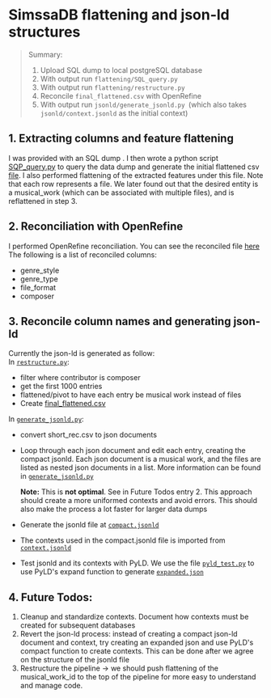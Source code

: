 # SimssaDB flattening and json-ld structures

> Summary:  
>   1. Upload SQL dump to local postgreSQL database
>   2. With output run `flattening/SQL_query.py`
>   3. With output run `flattening/restructure.py`
>   4. Reconcile `final_flattened.csv` with OpenRefine
>   5. With output run `jsonld/generate_jsonld.py `(which also takes `jsonld/context.jsonld` as the initial context)

## 1. Extracting columns and feature flattening
I was provided with an SQL dump . I then wrote a python script [SQP_query.py](https://github.com/malajvan/linkedmusic-datalake/blob/main/simssadb/flattening/SQL_query.py) to query the data dump and generate the initial flattened csv [file](https://github.com/malajvan/linkedmusic-datalake/blob/main/simssadb/flattening/initial_flattened.csv). I also performed flattening of the extracted features under this file. Note that each row represents a file. We later found out that the desired entity is a musical_work (which can be associated with multiple files), and is reflattened in step 3.

## 2. Reconciliation with OpenRefine
I performed OpenRefine reconciliation. You can see the reconciled file [here](https://github.com/malajvan/linkedmusic-datalake/blob/main/simssadb/reconciled_WikiID.csv)
The following is a list of reconciled columns:
- genre_style
- genre_type
- file_format
- composer
  

## 3. Reconcile column names and generating json-ld
Currently the json-ld is generated as follow:  
In [`restructure.py`](https://github.com/malajvan/linkedmusic-datalake/blob/main/simssadb/flattening/restructure.py):
- filter where contributor is composer
- get the first 1000 entries
- flattened/pivot to have each entry be musical work instead of files
- Create [final_flattened.csv](https://github.com/malajvan/linkedmusic-datalake/blob/main/simssadb/flattening/final_flattened.csv)



In [`generate_jsonld.py`](https://github.com/malajvan/linkedmusic-datalake/blob/main/simssadb/jsonld/generate_jsonld.py):
- convert short_rec.csv to json documents 
- Loop through each json document and edit each entry, creating the compact jsonld. Each json document is a musical work, and the files are listed as nested json documents in a list. More information can be found in [`generate_jsonld.py`](https://github.com/malajvan/linkedmusic-datalake/blob/main/simssadb/jsonld/generate_jsonld.py)
  
    **Note:** This is **not optimal**. See in Future Todos entry 2. This approach should create a more uniformed contexts and avoid errors. This should also make the process a lot faster for larger data dumps


- Generate the jsonld file at [`compact.jsonld`](https://github.com/malajvan/linkedmusic-datalake/blob/main/simssadb/jsonld/compact.jsonld)
- The contexts used in the compact.jsonld file is imported from [`context.jsonld`](https://github.com/malajvan/linkedmusic-datalake/blob/main/simssadb/jsonld/context.jsonld)
- Test jsonld and its contexts with PyLD. We use the file [`pyld_test.py`](https://github.com/malajvan/linkedmusic-datalake/blob/main/simssadb/jsonld/PyLD/pyld_test.py) to use PyLD's expand function to generate [`expanded.json`](https://github.com/malajvan/linkedmusic-datalake/blob/main/simssadb/jsonld/PyLD/expanded.json)


## 4. Future Todos:
1. Cleanup and standardize contexts. Document how contexts must be created for subsequent databases
2. Revert the json-ld process: instead of creating a compact json-ld document and context, try creating an expanded json and use PyLD's compact function to create contexts. This can be done after we agree on the structure of the jsonld file
3. Restructure the pipeline -> we should push flattening of the musical_work_id to the top of the pipeline for more easy to understand and manage code.
